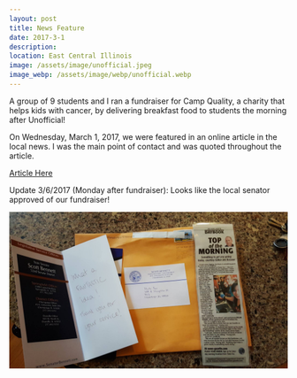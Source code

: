 ```yaml
---
layout: post
title: News Feature
date: 2017-3-1
description: 
location: East Central Illinois
image: /assets/image/unofficial.jpeg
image_webp: /assets/image/webp/unofficial.webp
---
```


A group of 9 students and I ran a fundraiser for Camp Quality, a charity that
helps kids with cancer, by delivering breakfast food to students the morning
after Unofficial!

On Wednesday, March 1, 2017, we were featured in an online article in the local
news. I was the main point of contact and was quoted throughout the article.

<a href="http://www.news-gazette.com/news/local/2017-03-01/top-morning-march-1-2017.html">Article Here</a>

Update 3/6/2017 (Monday after fundraiser): Looks like the local senator approved
of our fundraiser!

<img src="/assets/image/unofficial-senator.jpg">
